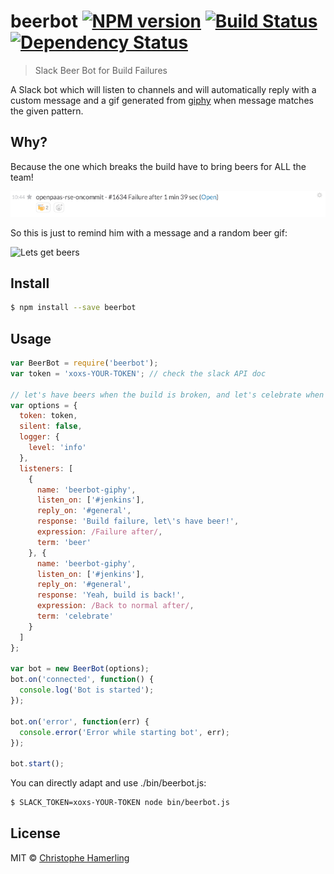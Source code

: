 # beerbot [![NPM version][npm-image]][npm-url] [![Build Status][travis-image]][travis-url] [![Dependency Status][daviddm-image]][daviddm-url]
>Slack Beer Bot for Build Failures

A Slack bot which will listen to channels and will automatically reply with a custom message and a gif generated from [giphy](http://giphy.com) when message matches the given pattern.

## Why?

Because the one which breaks the build have to bring beers for ALL the team!

![Build Broken Message](/assets/slack-jenkins.png?raw=true "Build broken")

So this is just to remind him with a message and a random beer gif:

![Lets get beers](http://media3.giphy.com/media/ixCowc31ZeKuIHuhFe/200.gif)

## Install

```sh
$ npm install --save beerbot
```

## Usage

```js
var BeerBot = require('beerbot');
var token = 'xoxs-YOUR-TOKEN'; // check the slack API doc

// let's have beers when the build is broken, and let's celebrate when it is back!
var options = {
  token: token,
  silent: false,
  logger: {
    level: 'info'
  },
  listeners: [
    {
      name: 'beerbot-giphy',
      listen_on: ['#jenkins'],
      reply_on: '#general',
      response: 'Build failure, let\'s have beer!',
      expression: /Failure after/,
      term: 'beer'
    }, {
      name: 'beerbot-giphy',
      listen_on: ['#jenkins'],
      reply_on: '#general',
      response: 'Yeah, build is back!',
      expression: /Back to normal after/,
      term: 'celebrate'
    }
  ]
};

var bot = new BeerBot(options);
bot.on('connected', function() {
  console.log('Bot is started');
});

bot.on('error', function(err) {
  console.error('Error while starting bot', err);
});

bot.start();
```

You can directly adapt and use ./bin/beerbot.js:

```sh
$ SLACK_TOKEN=xoxs-YOUR-TOKEN node bin/beerbot.js
```

## License

MIT © [Christophe Hamerling](http://chamerling.github.io)

[npm-image]: https://badge.fury.io/js/beerbot.svg
[npm-url]: https://npmjs.org/package/beerbot
[travis-image]: https://travis-ci.org/chamerling/beerbot.svg?branch=master
[travis-url]: https://travis-ci.org/chamerling/beerbot
[daviddm-image]: https://david-dm.org/chamerling/beerbot.svg?theme=shields.io
[daviddm-url]: https://david-dm.org/chamerling/beerbot
